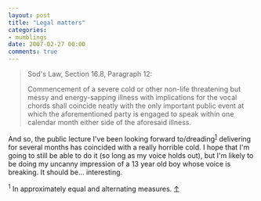 ```yaml
---
layout: post
title: "Legal matters"
categories:
- mumblings
date: 2007-02-27 00:00
comments: true
---
```


<blockquote>
<p>Sod's Law, Section 16.8, Paragraph 12:</p>

<p>Commencement of a severe cold or other non-life threatening but messy and energy-sapping illness with implications for the vocal chords shall coincide neatly with the only important public event at which the aforementioned party is engaged to speak within one calendar month either side of the aforesaid illness.</p>
</blockquote>

<p>And so, the public lecture I've been looking forward to/dreading<sup id="r1-270207"><a href="#f1-270207">1</a></sup> delivering for several months has coincided with a really horrible cold. I hope that I'm going to still be able to do it (so long as my voice holds out), but I'm likely to be doing my uncanny impression of a 13 year old boy whose voice is breaking. It should be... interesting.</p>

<p><sup id="f1-270207">1</sup> In approximately equal and alternating measures. <a href="#r1-270207">&uarr;</a></p>



